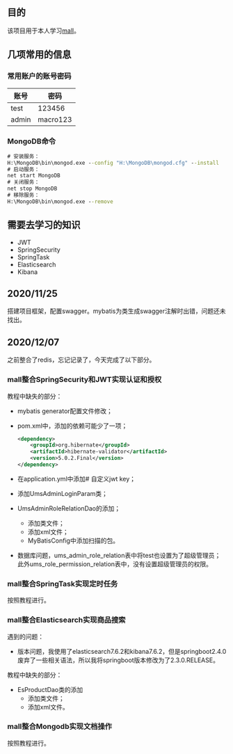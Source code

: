 

## 目的

该项目用于本人学习[mall](https://github.com/macrozheng/mall)。  

## 几项常用的信息

### 常用账户的账号密码

| 账号  | 密码     |
| ----- | -------- |
| test  | 123456   |
| admin | macro123 |

### MongoDB命令

```cmd
# 安装服务：
H:\MongoDB\bin\mongod.exe --config "H:\MongoDB\mongod.cfg" --install
# 启动服务：
net start MongoDB
# 关闭服务：
net stop MongoDB
# 移除服务：
H:\MongoDB\bin\mongod.exe --remove
```



## 需要去学习的知识

- JWT
- SpringSecurity
- SpringTask
- Elasticsearch
- Kibana



## 2020/11/25  

搭建项目框架，配置swagger。mybatis为类生成swagger注解时出错，问题还未找出。  

## 2020/12/07

之前整合了redis，忘记记录了，今天完成了以下部分。

### mall整合SpringSecurity和JWT实现认证和授权

教程中缺失的部分：

- mybatis generator配置文件修改；

- pom.xml中，添加的依赖可能少了一项；

  ```xml
  <dependency>
      <groupId>org.hibernate</groupId>
      <artifactId>hibernate-validator</artifactId>
      <version>5.0.2.Final</version>
  </dependency>
  ```

- 在application.yml中添加# 自定义jwt key；

- 添加UmsAdminLoginParam类；

- UmsAdminRoleRelationDao的添加；

  - 添加类文件；
  - 添加xml文件；
  - MyBatisConfig中添加扫描的包。

- 数据库问题，ums_admin_role_relation表中将test也设置为了超级管理员；此外ums_role_permission_relation表中，没有设置超级管理员的权限。

### mall整合SpringTask实现定时任务

按照教程进行。

### mall整合Elasticsearch实现商品搜索

遇到的问题：

- 版本问题，我使用了elasticsearch7.6.2和kibana7.6.2，但是springboot2.4.0废弃了一些相关语法，所以我将springboot版本修改为了2.3.0.RELEASE。

教程中缺失的部分：

- EsProductDao类的添加
  - 添加类文件；
  - 添加xml文件。

### mall整合Mongodb实现文档操作

按照教程进行。

